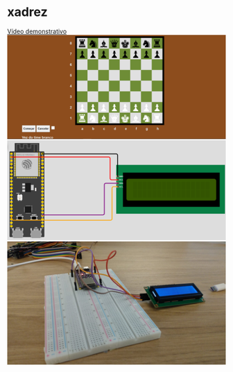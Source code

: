 # xadrez
<a href="https://www.youtube.com/watch?v=jSJb0L2z9xk">Vídeo demonstrativo<a>
<img src="https://github.com/TheLeleo/xadrez/blob/main/xadrez_images/xadrez_img.PNG">
<img src="https://github.com/TheLeleo/xadrez/blob/main/xadrez_images/guia%20de%20montagem.PNG">
<img src="https://github.com/TheLeleo/xadrez/blob/main/xadrez_images/WhatsApp%20Image%202022-12-08%20at%2015.50.38.jpeg">
